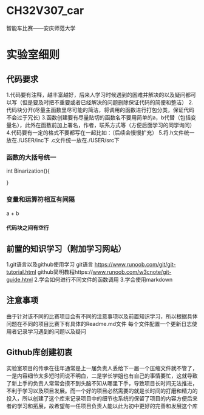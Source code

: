 # CH32V307_car
智能车比赛——安庆师范大学

# 实验室细则

## 代码要求
1.代码要有注释，越丰富越好，后来人学习时候遇到的困难并解决的以及疑问都可以写（但是要及时把不重要或者已经解决的问题删除保证代码的简便和整洁）
2.代码块分开(尽量主函数里尽可能的简洁，将调用的函数进行打包分类，保证代码不会过于冗长)
3.函数创建要有尽量贴切的函数名不要用简单的a，b代替（包括变量名），此外在函数前加上署名，作者，联系方式等（方便后面学习的同学询问）
4.代码要有一定的格式不要都写在一起比如：（后续会慢慢扩充）
5.将.h文件统一放在./USER/inc下 .c文件统一放在./USER/src下

### 函数的大括号统一 
int Binarization(){

}

### 变量和运算符相互有间隔 
a + b

#### 代码块之间有空行

## 前置的知识学习（附加学习网站）
1.git语言以及github使用学习          git语言  https://www.runoob.com/git/git-tutorial.html  github简明教程https://www.runoob.com/w3cnote/git-guide.html
2.学会如何进行不同文件的函数调用
3.学会使用markdown

## 注意事项
由于针对该不同的比赛项目会有不同的注意事项以及前置知识学习，所以根据具体问题在不同的项目比赛下有具体的Readme.md文件
每个文件配置一个更新日志使用者记录学习遇到的问题以及疑问

## Github库创建初衷
实验室项目的传承在往年通常是上一届负责人丢给下一届一个压缩文件就不管了，一是内容细节太多短时间说不明白，二是学长学姐也有自己的事情要忙，这就导致了新上手的负责人常常会摸不到头脑不知从哪里下手，导致项目长时间无法推进，不利于学习以及项目发展。而一个好的项目必然需要的就是长时间的打磨和精力的投入，所以创建了这个库来记录项目中的细节也系统的保留了项目的内容方便后来者的学习和拓展，故希望每一任项目负责人能以此为初中更好的完善和发展这个库